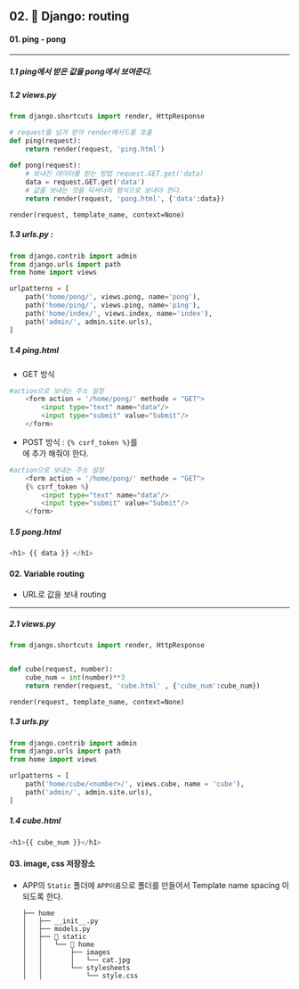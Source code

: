 ## 02. &#127752; Django: routing

#### 01.  ping - pong

---

##### 				1.1 ping에서 받은 값을 pong에서 보여준다.

##### 1.2  views.py 

```python
from django.shortcuts import render, HttpResponse

# request를 넘겨 받아 render메서드를 호출
def ping(request):
    return render(request, 'ping.html')
    
def pong(request):
    # 보내진 데이터를 받는 방법 request.GET.get('data)
    data = request.GET.get('data')
    # 값을 보내는 것을 딕셔너리 형식으로 보내야 한다.
    return render(request, 'pong.html', {'data':data})
```

`render(request, template_name, context=None)`



##### 1.3  urls.py : 

```python
from django.contrib import admin
from django.urls import path
from home import views

urlpatterns = [
    path('home/pong/', views.pong, name='pong'),
    path('home/ping/', views.ping, name='ping'),
    path('home/index/', views.index, name='index'),
    path('admin/', admin.site.urls),
]
```



##### 1.4 ping.html

- GET 방식

```python
#action으로 보내는 주소 설정
    <form action = '/home/pong/' methode = "GET">
        <input type="text" name="data"/>
        <input type="submit" value="Submit"/>
    </form>
```

- POST 방식 : `{% csrf_token %}`를 <form>에 추가 해줘야 한다.

```python
#action으로 보내는 주소 설정
    <form action = '/home/pong/' methode = "GET">
    {% csrf_token %}
        <input type="text" name="data"/>
        <input type="submit" value="Submit"/>
    </form>
```



##### 1.5 pong.html

```python
<h1> {{ data }} </h1>
```



#### 02. Variable routing

- URL로 값을 보내 routing

---

##### 2.1  views.py 

```python
from django.shortcuts import render, HttpResponse


def cube(request, number):
    cube_num = int(number)**3
    return render(request, 'cube.html' , {'cube_num':cube_num})
```

`render(request, template_name, context=None)`



##### 1.3  urls.py 

```python
from django.contrib import admin
from django.urls import path
from home import views

urlpatterns = [
    path('home/cube/<number>/', views.cube, name = 'cube'),
    path('admin/', admin.site.urls),
]
```



##### 1.4  cube.html

```python
<h1>{{ cube_num }}</h1>
```



#### 03. image, css 저장장소

- APP의 `Static` 폴더에 `APP이름`으로 폴더를 만들어서  Template name spacing 이 되도록 한다.

  ```
  ├── home
  │   ├── __init__.py
  │   ├── models.py
  │   ├── 🌟 static
  │   │   └── 🌟 home
  │   │       ├── images
  │   │       │   └── cat.jpg
  │   │       └── stylesheets
  │   │           └── style.css
  ```


